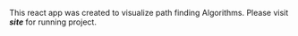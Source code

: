 This react app was created to visualize path finding Algorithms. Please visit **_site_** for running project.
